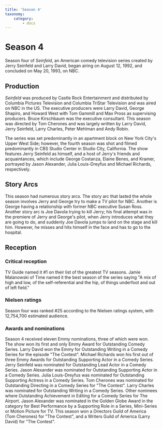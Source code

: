 ```yaml
---
title: 'Season 4'
taxonomy:
    category:
        - docs
---
```


# Season 4

Season four of _Seinfeld_, an American comedy television series created by Jerry Seinfeld and Larry David, began airing on August 12, 1992, and concluded on May 20, 1993, on NBC.

## Production

_Seinfeld_ was produced by Castle Rock Entertainment and distributed by Columbia Pictures Television and Columbia TriStar Television and was aired on NBC in the US. The executive producers were Larry David, George Shapiro, and Howard West with Tom Gammill and Max Pross as supervising producers. Bruce Kirschbaum was the executive consultant. This season was directed by Tom Cherones and was largely written by Larry David, Jerry Seinfeld, Larry Charles, Peter Mehlman and Andy Robin.

The series was set predominantly in an apartment block on New York City's Upper West Side; however, the fourth season was shot and filmed predominantly in CBS Studio Center in Studio City, California. The show features Jerry Seinfeld as himself, and a host of Jerry's friends and acquaintances, which include George Costanza, Elaine Benes, and Kramer, portrayed by Jason Alexander, Julia Louis-Dreyfus and Michael Richards, respectively.

## Story Arcs

This season had numerous story arcs. The story arc that lasted the whole season involves Jerry and George try to make a TV pilot for NBC. Another is George having a relationship with former NBC executive Susan Ross. Another story arc is Joe Davola trying to kill Jerry; his final attempt was in the premiere of Jerry and George's pilot, when Jerry introduces what they are going to do, and suddenly Joe Davola jumps to land on the stage and kill him. However, he misses and hits himself in the face and has to go to the hospital.

## Reception

### Critical reception

TV Guide named it \#1 on their list of the greatest TV seasons. Jamie Malanowski of Time named it the best season of the series saying "A mix of high and low, of the self-referential and the hip, of things underfoot and out of left field."

### Nielsen ratings

Season four was ranked \#25 according to the Nielsen ratings system, with 12,754,700 estimated audience.

### Awards and nominations

Season 4 received eleven Emmy nominations, three of which were won. The show won its first and only Emmy Award for Outstanding Comedy Series. Larry David won the Emmy for Outstanding Writing in a Comedy Series for the episode "The Contest". Michael Richards won his first out of three Emmy Awards for Outstanding Supporting Actor in a Comedy Series. Jerry Seinfeld was nominated for Outstanding Lead Actor in a Comedy Series. Jason Alexander was nominated for Outstanding Supporting Actor in a Comedy Series. Julia Louis-Dreyfus was nominated for Outstanding Supporting Actress in a Comedy Series. Tom Cherones was nominated for Outstanding Directing in a Comedy Series for "The Contest". Larry Charles was nominated for Outstanding Writing in a Comedy Series. Other nominees where Outstanding Achievement in Editing for a Comedy Series for The Airport. Jason Alexander was nominated in the Golden Globe Award in the category for Best Performance by a Supporting Role in a Series, Mini-Series or Motion Picture for TV. This season won a Directors Guild of America (Tom Cherones) for "The Contest", and a Writers Guild of America (Larry David) for "The Contest".
